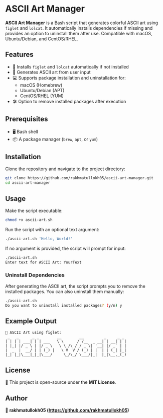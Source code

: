 # ASCII Art Manager

**ASCII Art Manager** is a Bash script that generates colorful ASCII art using `figlet` and `lolcat`. It automatically installs dependencies if missing and provides an option to uninstall them after use. Compatible with macOS, Ubuntu/Debian, and CentOS/RHEL.

## Features

- 📌 Installs `figlet` and `lolcat` automatically if not installed
- 🎨 Generates ASCII art from user input
- 💻 Supports package installation and uninstallation for:
  - macOS (Homebrew)
  - Ubuntu/Debian (APT)
  - CentOS/RHEL (YUM)
- 🛠️ Option to remove installed packages after execution

## Prerequisites

- 🖥️ Bash shell
- 📦 A package manager (`brew`, `apt`, or `yum`)

## Installation

Clone the repository and navigate to the project directory:

```sh
git clone https://github.com/rakhmatullokh05/ascii-art-manager.git
cd ascii-art-manager
```

## Usage

Make the script executable:

```sh
chmod +x ascii-art.sh
```

Run the script with an optional text argument:

```sh
./ascii-art.sh 'Hello, World!'
```

If no argument is provided, the script will prompt for input:

```sh
./ascii-art.sh
Enter text for ASCII Art: YourText
```

### Uninstall Dependencies

After generating the ASCII art, the script prompts you to remove the installed packages. You can also uninstall them manually:

```sh
./ascii-art.sh
Do you want to uninstall installed packages? (y/n) y
```

## Example Output

```
🎨 ASCII Art using figlet:
 _   _      _ _        __        __         _     _ _ 
| | | | ___| | | ___   \ \      / /__  _ __| | __| | |
| |_| |/ _ \ | |/ _ \   \ \ /\ / / _ \| '__| |/ _` | |
|  _  |  __/ | | (_) |   \ V  V / (_) | |  | | (_| |_|
|_| |_|\___|_|_|\___/     \_/\_/ \___/|_|  |_|\__,_(_)
```

## License

📜 This project is open-source under the **MIT License**.

## Author

👤 **rakhmatullokh05 (https://github.com/rakhmatullokh05)**
